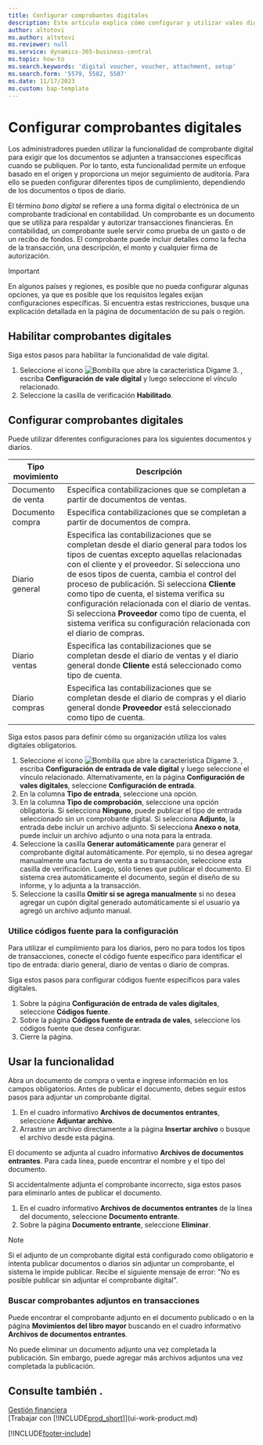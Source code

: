 ```yaml
---
title: Configurar comprobantes digitales
description: Este artículo explica cómo configurar y utilizar vales digitales obligatorios en Microsoft Dynamics 365 Business Central.
author: altotovi
ms.author: altotovi
ms.reviewer: null
ms.service: dynamics-365-business-central
ms.topic: how-to
ms.search.keywords: 'digital voucher, voucher, attachment, setup'
ms.search.form: '5579, 5582, 5587'
ms.date: 11/17/2023
ms.custom: bap-template
---
```


# <a name="set-up-digital-vouchers"></a>Configurar comprobantes digitales

Los administradores pueden utilizar la funcionalidad de comprobante digital para exigir que los documentos se adjunten a transacciones específicas cuando se publiquen. Por lo tanto, esta funcionalidad permite un enfoque basado en el origen y proporciona un mejor seguimiento de auditoría. Para ello se pueden configurar diferentes tipos de cumplimiento, dependiendo de los documentos o tipos de diario.

El término *bono digital* se refiere a una forma digital o electrónica de un comprobante tradicional en contabilidad. Un comprobante es un documento que se utiliza para respaldar y autorizar transacciones financieras. En contabilidad, un comprobante suele servir como prueba de un gasto o de un recibo de fondos. El comprobante puede incluir detalles como la fecha de la transacción, una descripción, el monto y cualquier firma de autorización.

> [!IMPORTANT]
> En algunos países y regiones, es posible que no pueda configurar algunas opciones, ya que es posible que los requisitos legales exijan configuraciones específicas. Si encuentra estas restricciones, busque una explicación detallada en la página de documentación de su país o región.

## <a name="enable-digital-vouchers"></a>Habilitar comprobantes digitales

Siga estos pasos para habilitar la funcionalidad de vale digital.

1. Seleccione el icono ![Bombilla que abre la característica Dígame 3.](media/ui-search/search_small.png "Dígame qué desea hacer") , escriba **Configuración de vale digital** y luego seleccione el vínculo relacionado.
2. Seleccione la casilla de verificación **Habilitado**.

## <a name="set-up-digital-vouchers-1"></a>Configurar comprobantes digitales

Puede utilizar diferentes configuraciones para los siguientes documentos y diarios.

| Tipo movimiento | Descripción |
|------------|-------------|
| Documento de venta | Especifica contabilizaciones que se completan a partir de documentos de ventas. |
| Documento compra | Especifica contabilizaciones que se completan a partir de documentos de compra. |
| Diario general | Especifica las contabilizaciones que se completan desde el diario general para todos los tipos de cuentas excepto aquellas relacionadas con el cliente y el proveedor. Si selecciona uno de esos tipos de cuenta, cambia el control del proceso de publicación. Si selecciona **Cliente** como tipo de cuenta, el sistema verifica su configuración relacionada con el diario de ventas. Si selecciona **Proveedor** como tipo de cuenta, el sistema verifica su configuración relacionada con el diario de compras. |
| Diario ventas | Especifica las contabilizaciones que se completan desde el diario de ventas y el diario general donde **Cliente** está seleccionado como tipo de cuenta. |
| Diario compras | Especifica las contabilizaciones que se completan desde el diario de compras y el diario general donde **Proveedor** está seleccionado como tipo de cuenta. |

Siga estos pasos para definir cómo su organización utiliza los vales digitales obligatorios.

1. Seleccione el icono ![Bombilla que abre la característica Dígame 3.](media/ui-search/search_small.png "Dígame qué desea hacer") , escriba **Configuración de entrada de vale digital** y luego seleccione el vínculo relacionado. Alternativamente, en la página **Configuración de vales digitales**, seleccione **Configuración de entrada**.
2. En la columna **Tipo de entrada**, seleccione una opción.
3. En la columna **Tipo de comprobación**, seleccione una opción obligatoria. Si selecciona **Ninguno**, puede publicar el tipo de entrada seleccionado sin un comprobante digital. Si selecciona **Adjunto**, la entrada debe incluir un archivo adjunto. Si selecciona **Anexo o nota**, puede incluir un archivo adjunto o una nota para la entrada. 
4. Seleccione la casilla **Generar automáticamente** para generar el comprobante digital automáticamente. Por ejemplo, si no desea agregar manualmente una factura de venta a su transacción, seleccione esta casilla de verificación. Luego, sólo tienes que publicar el documento. El sistema crea automáticamente el documento, según el diseño de su informe, y lo adjunta a la transacción.
5. Seleccione la casilla **Omitir si se agrega manualmente** si no desea agregar un cupón digital generado automáticamente si el usuario ya agregó un archivo adjunto manual.

### <a name="use-source-codes-for-setup"></a>Utilice códigos fuente para la configuración

Para utilizar el cumplimiento para los diarios, pero no para todos los tipos de transacciones, conecte el código fuente específico para identificar el tipo de entrada: diario general, diario de ventas o diario de compras.

Siga estos pasos para configurar códigos fuente específicos para vales digitales.

1. Sobre la página **Configuración de entrada de vales digitales**, seleccione **Códigos fuente**.
2. Sobre la página **Códigos fuente de entrada de vales**, seleccione los códigos fuente que desea configurar.
3. Cierre la página.

## <a name="use-the-functionality"></a>Usar la funcionalidad

Abra un documento de compra o venta e ingrese información en los campos obligatorios. Antes de publicar el documento, debes seguir estos pasos para adjuntar un comprobante digital.

1. En el cuadro informativo **Archivos de documentos entrantes**, seleccione **Adjuntar archivo**.
2. Arrastre un archivo directamente a la página **Insertar archivo** o busque el archivo desde esta página.

El documento se adjunta al cuadro informativo **Archivos de documentos entrantes**. Para cada línea, puede encontrar el nombre y el tipo del documento.

Si accidentalmente adjunta el comprobante incorrecto, siga estos pasos para eliminarlo antes de publicar el documento.

1. En el cuadro informativo **Archivos de documentos entrantes** de la línea del documento, seleccione **Documento entrante**.
2. Sobre la página **Documento entrante**, seleccione **Eliminar**.

> [!NOTE]
> Si el adjunto de un comprobante digital está configurado como obligatorio e intenta publicar documentos o diarios sin adjuntar un comprobante, el sistema le impide publicar. Recibe el siguiente mensaje de error: "No es posible publicar sin adjuntar el comprobante digital".

### <a name="find-attached-vouchers-in-transactions"></a>Buscar comprobantes adjuntos en transacciones

Puede encontrar el comprobante adjunto en el documento publicado o en la página **Movimientos del libro mayor** buscando en el cuadro informativo **Archivos de documentos entrantes**.

No puede eliminar un documento adjunto una vez completada la publicación. Sin embargo, puede agregar más archivos adjuntos una vez completada la publicación.

## <a name="see-also"></a>Consulte también .

[Gestión financiera](finance.md)  
[Trabajar con [!INCLUDE[prod_short](includes/prod_short.md)]](ui-work-product.md)

[!INCLUDE[footer-include](includes/footer-banner.md)]
